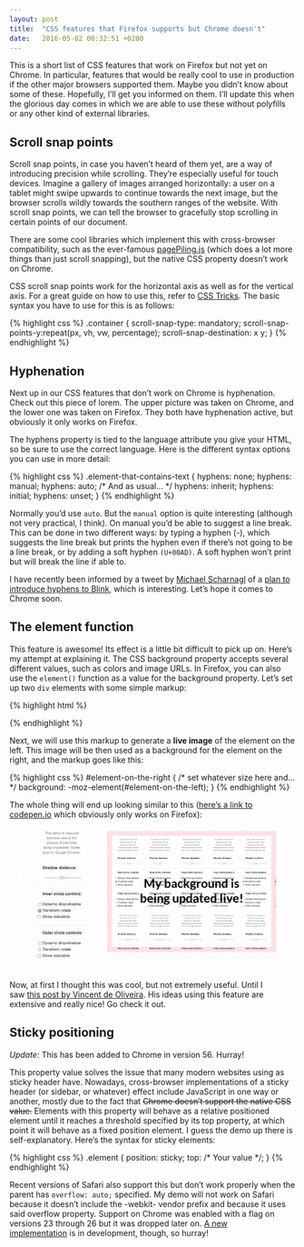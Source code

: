 ```yaml
---
layout: post
title:  "CSS features that Firefox supports but Chrome doesn't"
date:   2016-05-02 00:32:51 +0200
---
```


This is a short list of CSS features that work on Firefox but not yet on Chrome. In particular, features that would be really cool to use in production if the other major browsers supported them. Maybe you didn’t know about some of these. Hopefully, I’ll get you informed on them. I’ll update this when the glorious day comes in which we are able to use these without polyfills or any other kind of external libraries.

## Scroll snap points

Scroll snap points, in case you haven’t heard of them yet, are a way of introducing precision while scrolling. They’re especially useful for touch devices. Imagine a gallery of images arranged horizontally: a user on a tablet might swipe upwards to continue towards the next image, but the browser scrolls wildly towards the southern ranges of the website. With scroll snap points, we can tell the browser to gracefully stop scrolling in certain points of our document.

There are some cool libraries which implement this with cross-browser compatibility, such as the ever-famous [pagePiling.js](https://github.com/alvarotrigo/pagePiling.js) (which does a lot more things than just scroll snapping), but the native CSS property doesn’t work on Chrome.

CSS scroll snap points work for the horizontal axis as well as for the vertical axis. For a great guide on how to use this, refer to [CSS Tricks](https://css-tricks.com/introducing-css-scroll-snap-points/). The basic syntax you have to use for this is as follows:

{% highlight css %}
.container {
  scroll-snap-type: mandatory;
  scroll-snap-points-y:repeat(px, vh, vw, percentage);
  scroll-snap-destination: x y;
}
{% endhighlight %}

## Hyphenation

Next up in our CSS features that don’t work on Chrome is hyphenation. Check out this piece of lorem. The upper picture was taken on Chrome, and the lower one was taken on Firefox. They both have hyphenation active, but obviously it only works on Firefox.

The hyphens property is tied to the language attribute you give your HTML, so be sure to use the correct language. Here is the different syntax options you can use in more detail:

{% highlight css %}
.element-that-contains-text {
  hyphens: none;
  hyphens: manual;
  hyphens: auto;
  /* And as usual... */
  hyphens: inherit;
  hyphens: initial;
  hyphens: unset;
}
{% endhighlight %}

Normally you’d use `auto`. But the `manual` option is quite interesting (although not very practical, I think). On manual you’d be able to suggest a line break. This can be done in two different ways: by typing a hyphen (-), which suggests the line break but prints the hyphen even if there’s not going to be a line break, or by adding a soft hyphen `(U+00AD)`. A soft hyphen won’t print but will break the line if able to.

I have recently been informed by a tweet by [Michael Scharnagl](https://twitter.com/justmarkup) of a [plan to introduce hyphens to Blink](https://docs.google.com/document/d/1ZgMnNxYxvPJYMOeyxJs8MsfGMNFiDKrz64AySxlCzpk/edit), which is interesting. Let’s hope it comes to Chrome soon.

## The element function

This feature is awesome! Its effect is a little bit difficult to pick up on. Here’s my attempt at explaining it. The CSS background property accepts several different values, such as colors and image URLs. In Firefox, you can also use the `element()` function as a value for the background property. Let’s set up two `div` elements with some simple markup:

{% highlight html %}
<div id='element-on-the-left'>
  <!-- whatever content here, this will be
  the source for the element() function -->
</div>

<div id='element-on-the-right'>
  <!-- here we will print a background
  with element() and it will be awesome -->
</div>
{% endhighlight %}

Next, we will use this markup to generate a **live image** of the element on the left. This image will be then used as a background for the element on the right, and the markup goes like this:

{% highlight css %}
#element-on-the-right {
  /* set whatever size here and... */
  background: -moz-element(#element-on-the-left);
}
{% endhighlight %}

The whole thing will end up looking similar to this ([here’s a link to codepen.io](http://codepen.io/anon/pen/EKOowX) which obviously only works on Firefox):

<div class='post-image'>
  <img src='/img/css-features-chrome-firefox/elementfunction.gif' alt='element() CSS function demo' />
</div>

Now, at first I thought this was cool, but not extremely useful. Until I saw [this post by Vincent de Oliveira](http://iamvdo.me/en/blog/css-element-function). His ideas using this feature are extensive and really nice! Go check it out.

## Sticky positioning

*Update:* This has been added to Chrome in version 56. Hurray!

This property value solves the issue that many modern websites using as sticky header have. Nowadays, cross-browser implementations of a sticky header (or sidebar, or whatever) effect include JavaScript in one way or another, mostly due to the fact that ~~Chrome doesn’t support the native CSS value.~~ Elements with this property will behave as a relative positioned element until it reaches a threshold specified by its top property, at which point it will behave as a fixed position element. I guess the demo up there is self-explanatory. Here’s the syntax for sticky elements:

{% highlight css %}
.element {
  position: sticky;
  top: /* Your value */;
}
{% endhighlight %}

Recent versions of Safari also support this but don’t work properly when the parent has `overflow: auto;` specified. My demo will not work on Safari because it doesn’t include the -webkit- vendor prefix and because it uses said overflow property. Support on Chrome was enabled with a flag on versions 23 through 26 but it was dropped later on. [A new implementation](https://developers.google.com/web/updates/2012/08/Stick-your-landings-position-sticky-lands-in-WebKit?hl=en) is in development, though, so hurray!
